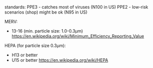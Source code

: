 standards:
PPE3 - catches most of viruses (N100 in US)
PPE2 - low-risk scenarios (shop) might be ok (N95 in US)

MERV:
 * 13-16 (min. particle size: 1.0-0.3µm)
https://en.wikipedia.org/wiki/Minimum_Efficiency_Reporting_Value

HEPA (for particle size 0.3µm):
 * H13 or better
 * U15 or better
https://en.wikipedia.org/wiki/HEPA

